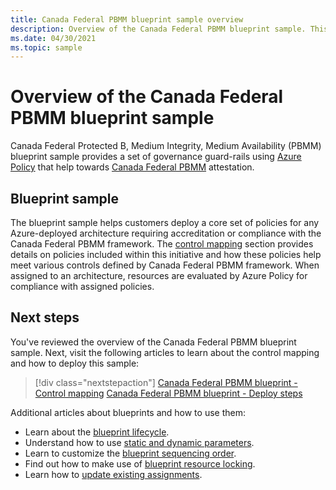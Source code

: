 ```yaml
---
title: Canada Federal PBMM blueprint sample overview
description: Overview of the Canada Federal PBMM blueprint sample. This blueprint sample helps customers assess specific Canada Federal PBMM controls.
ms.date: 04/30/2021
ms.topic: sample
---
```

# Overview of the Canada Federal PBMM blueprint sample

Canada Federal Protected B, Medium Integrity, Medium Availability (PBMM) blueprint sample provides a
set of governance guard-rails using [Azure Policy](../../../policy/overview.md) that help towards
[Canada Federal PBMM](https://www.canada.ca/en/government/system/digital-government/digital-government-innovations/cloud-services/government-canada-security-control-profile-cloud-based-it-services.html)
attestation.

## Blueprint sample

The blueprint sample helps customers deploy a core set of policies for any
Azure-deployed architecture requiring accreditation or compliance with the Canada Federal PBMM
framework. The [control mapping](./control-mapping.md) section provides details on policies included
within this initiative and how these policies help meet various controls defined by Canada Federal
PBMM framework. When assigned to an architecture, resources are evaluated by Azure Policy for
compliance with assigned policies.

## Next steps

You've reviewed the overview of the Canada Federal PBMM blueprint sample. Next, visit the following
articles to learn about the control mapping and how to deploy this sample:

> [!div class="nextstepaction"]
> [Canada Federal PBMM blueprint - Control mapping](./control-mapping.md)
> [Canada Federal PBMM blueprint - Deploy steps](./deploy.md)

Additional articles about blueprints and how to use them:

- Learn about the [blueprint lifecycle](../../concepts/lifecycle.md).
- Understand how to use [static and dynamic parameters](../../concepts/parameters.md).
- Learn to customize the [blueprint sequencing order](../../concepts/sequencing-order.md).
- Find out how to make use of [blueprint resource locking](../../concepts/resource-locking.md).
- Learn how to [update existing assignments](../../how-to/update-existing-assignments.md).

